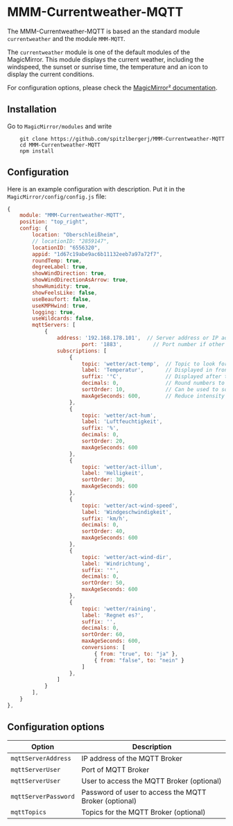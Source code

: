 # MMM-Currentweather-MQTT

The MMM-Currentweather-MQTT is based an the standard module `currentweather` and the module `MMM-MQTT`.

The `currentweather` module is one of the default modules of the MagicMirror.
This module displays the current weather, including the windspeed, the sunset or sunrise time, the temperature and an icon to display the current conditions.

For configuration options, please check the [MagicMirror² documentation](https://docs.magicmirror.builders/modules/currentweather.html).

## Installation

Go to `MagicMirror/modules` and write

```
    git clone https://github.com/spitzlbergerj/MMM-Currentweather-MQTT
    cd MMM-Currentweather-MQTT
    npm install
```



## Configuration

Here is an example configuration with description. Put it in the `MagicMirror/config/config.js` file:

```javascript
{
	module: "MMM-Currentweather-MQTT",
	position: "top_right",
	config: {
		location: "Oberschleißheim",
		// locationID: "2859147",
		locationID: "6556320",
		appid: "1d67c19abe9ac6b11132eeb7a97a72f7",
		roundTemp: true,
		degreeLabel: true,
		showWindDirection: true,
		showWindDirectionAsArrow: true,
		showHumidity: true,
		showFeelsLike: false,
		useBeaufort: false,
		useKMPHwind: true,
        logging: true,
        useWildcards: false,
        mqttServers: [
            {
                address: '192.168.178.101',  // Server address or IP address
		 		        port: '1883',          // Port number if other than default
				subscriptions: [
					{
						topic: 'wetter/act-temp',  // Topic to look for
						label: 'Temperatur',       // Displayed in front of value
						suffix: '°C',              // Displayed after the value
						decimals: 0,               // Round numbers to this number of decimals
						sortOrder: 10,             // Can be used to sort entries in the same table
						maxAgeSeconds: 600,        // Reduce intensity if value is older
					},
					{
						topic: 'wetter/act-hum',
						label: 'Luftfeuchtigkeit',
						suffix: '%',
						decimals: 0,
						sortOrder: 20,
						maxAgeSeconds: 600
					},
					{
						topic: 'wetter/act-illum',
						label: 'Helligkeit',
						sortOrder: 30,
						maxAgeSeconds: 600
					},
					{
						topic: 'wetter/act-wind-speed',
						label: 'Windgeschwindigkeit',
						suffix: 'km/h',
						decimals: 0,
						sortOrder: 40,
						maxAgeSeconds: 600
					},
					{
						topic: 'wetter/act-wind-dir',
						label: 'Windrichtung',
						suffix: '°',
						decimals: 0,
						sortOrder: 50,
						maxAgeSeconds: 600
					},
					{
						topic: 'wetter/raining',
						label: 'Regnet es?',
						suffix: '',
						decimals: 0,
						sortOrder: 60,
						maxAgeSeconds: 600,
						conversions: [
							{ from: "true", to: "ja" },
							{ from: "false", to: "nein" }
						]
					},
				]
			}
        ],
	}
},
```

## Configuration options

<table width="100%">
    <thead>
        <tr>
            <th>Option</th>
            <th width="100%">Description</th>
        </tr>
        <thead>
        <tbody>
            <tr>
                <td><code>mqttServerAddress</code></td>
                <td>IP address of the MQTT Broker
                </td>
            </tr>
            <tr>
                <td><code>mqttServerUser</code></td>
                <td>Port of MQTT Broker
                </td>
            </tr>
            <tr>
                <td><code>mqttServerUser</code></td>
                <td>User to access the MQTT Broker (optional)
                </td>
            </tr>
            <tr>
                <td><code>mqttServerPassword</code></td>
                <td>Password of user to access the MQTT Broker (optional)
                </td>
            </tr>
            <tr>
                <td><code>mqttTopics</code></td>
                <td>Topics for the MQTT Broker (optional)
            </tr>
        </tbody>
</table>
